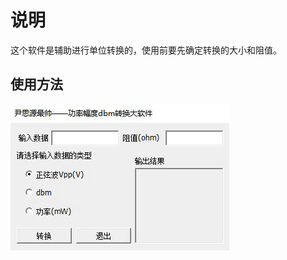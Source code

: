 # 说明  
这个软件是辅助进行单位转换的，使用前要先确定转换的大小和阻值。  
## 使用方法  
![image](https://github.com/tiancai13579/picture/blob/master/powerVPPdbm.gif)
